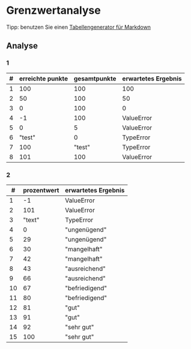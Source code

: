 # Grenzwertanalyse
Tipp: benutzen Sie einen [Tabellengenerator für Markdown](https://www.tablesgenerator.com/markdown_tables)

## Analyse

### 1
| # | erreichte punkte | gesamtpunkte | erwartetes Ergebnis |
|---|------------------|--------------|---------------------|
| 1 | 100              | 100          | 100                 |
| 2 | 50               | 100          | 50                  |
| 3 | 0                | 100          | 0                   |
| 4 | -1               | 100          | ValueError          |
| 5 | 0                | 5            | ValueError          |
| 6 | "test"           | 0            | TypeError           |
| 7 | 100              | "test"       | TypeError           |
| 8 | 101              | 100          | ValueError          |

### 2
| #  | prozentwert | erwartetes Ergebnis |
|----|-------------|---------------------|
| 1  | -1          | ValueError          |
| 2  | 101         | ValueError          |
| 3  | "text"      | TypeError           |
| 4  | 0           | "ungenügend"        |
| 5  | 29          | "ungenügend"        |
| 6  | 30          | "mangelhaft"        |
| 7  | 42          | "mangelhaft"        |
| 8  | 43          | "ausreichend"       |
| 9  | 66          | "ausreichend"       |
| 10 | 67          | "befriedigend"      |
| 11 | 80          | "befriedigend"      |
| 12 | 81          | "gut"               |
| 13 | 91          | "gut"               |
| 14 | 92          | "sehr gut"          |
| 15 | 100         | "sehr gut"          |
